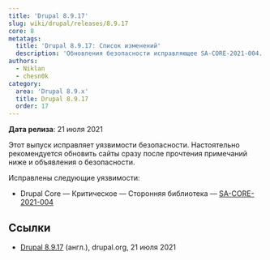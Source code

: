 ```yaml
---
title: 'Drupal 8.9.17'
slug: wiki/drupal/releases/8.9.17
core: 8
metatags:
  title: 'Drupal 8.9.17: Список изменений'
  description: 'Обновления безопасности исправляющее SA-CORE-2021-004.'
authors:
  - Niklan
  - chesn0k
category:
  area: 'Drupal 8.9.x'
  title: Drupal 8.9.17
  order: 17
---
```


**Дата релиза**: 21 июля 2021

Этот выпуск исправляет уязвимости безопасности. Настоятельно рекомендуется обновить сайты сразу после прочтения примечаний ниже и объявления о безопасности.

Исправлены следующие уязвимости:

- Drupal Core — Критическое — Сторонняя библиотека — [SA-CORE-2021-004](../../../../security/sa-core/2021-004/index.md)

## Ссылки

- [Drupal 8.9.17](https://www.drupal.org/project/drupal/releases/8.9.17) (англ.), drupal.org, 21 июля 2021
